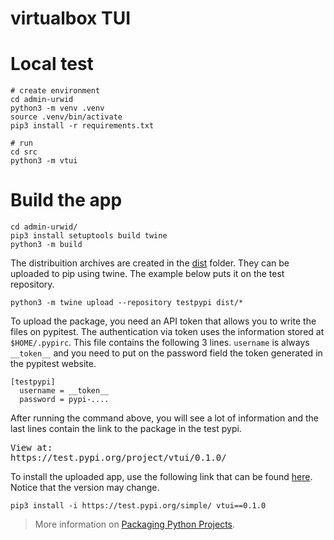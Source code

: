 # virtualbox TUI


# Local test



```
# create environment
cd admin-urwid
python3 -m venv .venv
source .venv/bin/activate
pip3 install -r requirements.txt

# run
cd src
python3 -m vtui
```



# Build the app


```
cd admin-urwid/
pip3 install setuptools build twine
python3 -m build
```

The distribuition archives are created in the [dist](./dist) folder.
They can be uploaded to pip using twine.
The example below puts it on the test repository.

```
python3 -m twine upload --repository testpypi dist/*
```

To upload the package, you need an API token that allows you to write the files on pypitest.
The authentication via token uses the information stored at `$HOME/.pypirc`.
This file contains the following 3 lines. `username` is always `__token__` and you need to put on the password field the token generated in the pypitest website.


```
[testpypi]
  username = __token__
  password = pypi-....
```

After running the command above, you will see a lot of information and the last lines contain the link to the package in the test pypi.
<pre>
View at:
https://test.pypi.org/project/vtui/0.1.0/
</pre>


To install the uploaded app, use the following link that can be found [here](https://test.pypi.org/project/vtui/). Notice that the version may change.

```
pip3 install -i https://test.pypi.org/simple/ vtui==0.1.0
```


> More information on [Packaging Python Projects](https://packaging.python.org/en/latest/tutorials/packaging-projects/).
